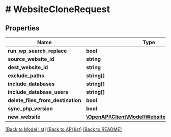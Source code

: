 # # WebsiteCloneRequest

## Properties

Name | Type | Description | Notes
------------ | ------------- | ------------- | -------------
**run_wp_search_replace** | **bool** |  | [optional]
**source_website_id** | **string** |  |
**dest_website_id** | **string** |  | [optional]
**exclude_paths** | **string[]** |  |
**include_databases** | **string[]** |  | [optional]
**include_database_users** | **string[]** |  | [optional]
**delete_files_from_destination** | **bool** |  |
**sync_php_version** | **bool** |  |
**new_website** | [**\OpenAPI\Client\Model\WebsiteCloneNewWebsite**](WebsiteCloneNewWebsite.md) |  | [optional]

[[Back to Model list]](../../README.md#models) [[Back to API list]](../../README.md#endpoints) [[Back to README]](../../README.md)
